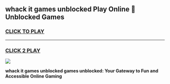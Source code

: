 
## whack it games unblocked Play Online 👋 Unblocked Games
<h3>
<a href="https://premium.freeplayer.one?title=whack_it_games_unblocked&ref=19F">CLICK TO PLAY</a></h3>
<hr>

<h3>
<a href="https://premium.freeplayer.one?title=whack_it_games_unblocked&ref=19F">CLICK 2 PLAY</a>
  
</h3>

<a href="https://premium.freeplayer.one?title=whack_it_games_unblocked&ref=19F"><img src="https://clearcache.store/games.png"></a>


**whack it games unblocked games unblocked: Your Gateway to Fun and Accessible Online Gaming**
